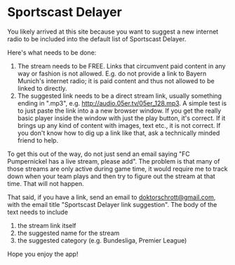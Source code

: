 # Sportscast Delayer

You likely arrived at this site because you want to suggest a new internet radio to be included into the default list of Sportscast Delayer.

Here's what needs to be done:

1. The stream needs to be FREE. Links that circumvent paid content in any way or fashion is not allowed. E.g. do not provide a link to Bayern Munich's internet radio; it is paid content and thus not allowed to be linked to directly.
2. The suggested link needs to be a direct stream link, usually something ending in ".mp3", e.g. http://audio.05er.tv/05er_128.mp3. A simple test is to just paste the link into a a new browser window. If you get the really basic player inside the window with just the play button, it's correct. If it brings up any kind of content with images, text etc., it is not correct. If you don't know how to dig up a link like that, ask a technically minded friend to help.

To get this out of the way, do not just send an email saying "FC Pumpernickel has a live stream, please add". The problem is that many of those streams are only active during game time, it would require me to track down when your team plays and then try to figure out the stream at that time. That will not happen.

That said, if you have a link, send an email to doktorschrott@gmail.com, with the email title "Sportscast Delayer link suggestion". The body of the text needs to include

1) the stream link itself
2) the suggested name for the stream
3) the suggested category (e.g. Bundesliga, Premier League)

Hope you enjoy the app!
